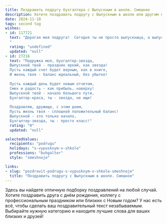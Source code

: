 ```yaml
---
title: Поздравить подругу бухгалтера с Выпускным в школе. Смешное
description: Хотите поздравить подругу с Выпускным в школе или другим праздником? Наш ИИ создаст незабываемое поздравление, а вы обязательно выделитесь среди других.  
date: 2024-11-10
tags: second tag
wishes:
- id: 117721
  text: "Дорогая моя подруга!  Сегодня ты не просто выпускница, а выпускница-бухгалтер!  Представляю, как теперь все твои друзья будут с трепетом ждать возврата долгов –  ты же теперь профи в подсчёте копеек!  Поздравляю с окончанием школы и началом новой,  финансово-ответственной жизни!  Пусть твой путь будет не таким скучным, как годовой отчёт, а зарплата –  круглой и стабильно растущей, как долги твоих задолжников!  Успехов тебе, будь счастлива!
  "
  rating: "undefined"
  updated: "null"
- id: 27216
  text: "Подружка моя, бухгалтер-звезда,
  Выпускной твой - праздник яркий, как звезда!
  Пусть каждый счет будет верным, как в книге,
  И жизнь твоя - баланс идеальный, без убытке!
  
  Пусть каждый день будет новым отчетом,
  Смех и радость - как прибыль, наверху!
  Выпускной твой - начало большого пути,
  Бухгалтер-краса, ты - звезда, не ищи!
  
  Поздравляю, дружище, с этим днем,
  Пусть жизнь твоя - сплошной положительный баланс!
  Выпускной - это только начало,
  Бухгалтер-звезда, ты - просто класс!"
  rating: "0"
  updated: "null"

selectedValues:
  recipients: "podrugu"
  holidays: "s-vypusknym-v-shkole"
  professions: "buhgalter"
  style: "smeshnoje"

links:
- slug: "pozdravit-podrugu-s-vypusknym-v-shkole-smeshnoje"
  title: "Поздравить подругу с Выпускным в школе. Смешное"
---
```


Здесь вы найдете отличную подборку поздравлений на любой случай. 
Хотите поздравить друга с днём рождения, коллегу с профессиональным праздником или близких с Новым годом? У нас есть всё, чтобы сделать ваш поздравительный текст незабываемым. Выбирайте нужную категорию и находите лучшие слова для ваших близких и друзей!
